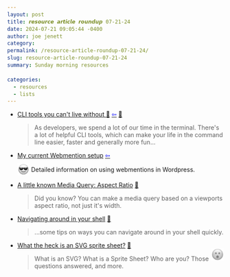 ```yaml
---
layout: post
title: 𝙧𝙚𝙨𝙤𝙪𝙧𝙘𝙚 𝙖𝙧𝙩𝙞𝙘𝙡𝙚 𝙧𝙤𝙪𝙣𝙙𝙪𝙥 07-21-24
date: 2024-07-21 09:05:44 -0400
author: joe jenett
category: 
permalink: /resource-article-roundup-07-21-24/
slug: resource-article-roundup-07-21-24
summary: Sunday morning resources

categories:
  - resources
  - lists
---
```

<ul class="links">
	<li><a title="Alicia Sykes's Blog" href="https://www.aliciasykes.com/blog/cli-tools-you-cant-live-without-">CLI tools you can't live without 🔧</a>  <a title="source" href="https://www.aliciasykes.com/blog/one-line-web-server-"> <span style="color:blue;">&#8678;</span></a> <a href="https://pinboard.in/u:fileformat">📌</a><blockquote><p>As developers, we spend a lot of our time in the terminal. There's a lot of helpful CLI tools, which can make your life in the command line easier, faster and generally more fun...</p></blockquote></li>
	<li><a title="My current Webmention setup – Nick Simson" href="https://nicksimson.com/posts/webmention-config-2024/">My current Webmention setup</a>  <a title="source" href="https://johnjohnston.info/blog/likes-my-current-webmention-setup/"><span style="color:blue;">&#8678;</span></a><p> <img src="/images/eguy.png" alt="" width="28" style="vertical-align:middle;margin-top:-4px;"> Detailed information on  using webmentions in Wordpress.</p></li>
	<li><a title="Chip Cullen" href="https://chipcullen.com/media-query-aspect-ratio/">A little known Media Query: Aspect Ratio</a> <a href="https://pinboard.in/u:roger">📌</a><blockquote><p>Did you know? You can make a media query based on a viewports aspect ratio, not just it&#39;s width.</p></blockquote></li>
	<li><a title="meain/blog" href="https://blog.meain.io/2023/navigating-around-in-shell/">Navigating around in your shell</a> <a href="https://pinboard.in/u:tdjones">📌</a><blockquote><p>...some tips on ways you can navigate around in your shell quickly.</p></blockquote></li>
	<li><a title="Ryan Trimble" href="https://ryantrimble.com/blog/what-the-heck-is-an-svg-sprite-sheet/">What the heck is an SVG sprite sheet?</a> <a href="https://pinboard.in/u:zero1infinity">📌</a>
	<span style="position:relative;float:right;font-size:1.75em;top:16px;"><img src="/images/surpguy.png" alt="" title="huh" width="28"></span><blockquote>
	<p>
	What is an SVG? What is a Sprite Sheet? Who are you? Those questions answered, and more.
	</p>
	</blockquote>
	</li>
</ul>
<a style="display:none;" href="https://brid.gy/publish/mastodon"><small>(cross-posted to mastodon)</small></a>
